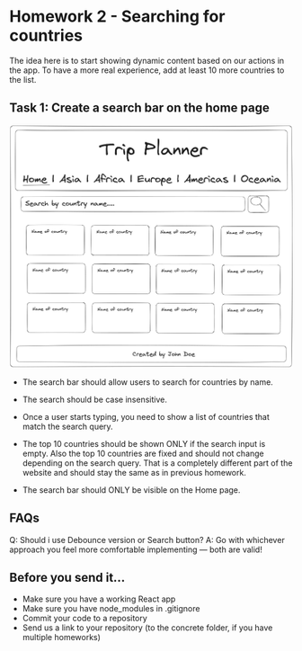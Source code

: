 # Homework 2 - Searching for countries

The idea here is to start showing dynamic content based on our actions in the app. To have a more real experience, add at least 10 more countries to the list.

## Task 1: Create a search bar on the home page

![web-layout](./imgs/hm2-img1.png)

- The search bar should allow users to search for countries by name.

- The search should be case insensitive.

- Once a user starts typing, you need to show a list of countries that match the search query.

- The top 10 countries should be shown ONLY if the search input is empty. Also the top 10 countries are fixed and should not change depending on the search query. That is a completely different part of the website and should stay the same as in previous homework.

- The search bar should ONLY be visible on the Home page.

## FAQs

Q: Should i use Debounce version or Search button? A: Go with whichever approach you feel more comfortable implementing — both are valid!

## Before you send it...

- Make sure you have a working React app
- Make sure you have node_modules in .gitignore
- Commit your code to a repository
- Send us a link to your repository (to the concrete folder, if you have multiple homeworks)
